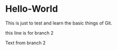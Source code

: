 # Hello-World

This is just to test and learn the basic things of Git.








this line is for branch 2



















Text from branch 2